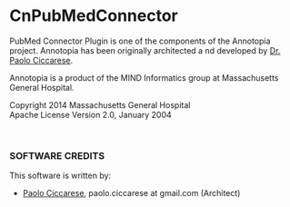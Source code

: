 CnPubMedConnector
====================

PubMed Connector Plugin is one of the components of the Annotopia project. Annotopia has been originally architected a
nd developed by [Dr. Paolo Ciccarese](http://www.paolociccarse.info). 

Annotopia is a product of the MIND Informatics group at Massachusetts General Hospital.

Copyright 2014 Massachusetts General Hospital<br/>
Apache License Version 2.0, January 2004

<br/>

### SOFTWARE CREDITS

This software is written by:

   - [Paolo Ciccarese](http://www.paolociccarse.info), paolo.ciccarese at gmail.com (Architect)
